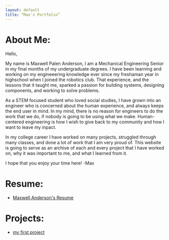 ```yaml
---
layout: default
title: “Max's Portfolio”
---
```


# About Me:

Hello,

My name is Maxwell Palen Anderson, I am a Mechanical Engineering Senior in my final months of my undergraduate degrees. I have been learning and working on my engineeering knowledge ever since my freshaman year in highschool when I joined the robotics club. That experience, and the lessons that it taught me, sparked a passion for building systems, designing components, and working to solve problems.

As a STEM focused student who loved social studies, I have grown into an engineer who is concerned about the human experience, and always keeps the end user in mind. In my mind, there is no reason for engineers to do the work that we do, if nobody is going to be using what we make. Human-centered engineering is how I wish to give back to my community and how I want to leave my inpact.

In my college career I have worked on many projects, struggled through many classes, and done a lot of work that I am very proud of. This website is going to serve as an archive of each and every project that I have worked on, why it was important to me, and what I learned from it. 

I hope that you enjoy your time here!
-Max

# Resume:

* [Maxwell Anderson's Resume](resume.html)

# Projects:

* [my first project](project1.html)
